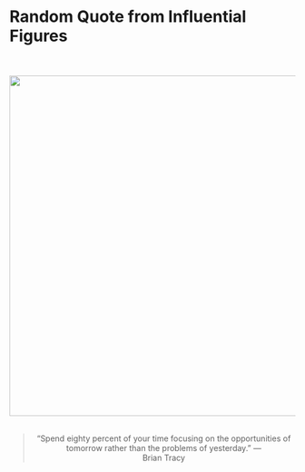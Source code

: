 # Random Quote from Influential Figures

<div align="center">
  <br>
  <br>
  <a href="undefined" title="undefined"><img src="undefined" width="600px"></a>
  <br>
  <br>
  <blockquote>&ldquo;Spend eighty percent of your time focusing on the opportunities of tomorrow rather than the problems of yesterday.&rdquo; &mdash; <footer>Brian Tracy</footer></blockquote>
</div>
  
